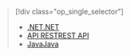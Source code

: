 > [!div class="op_single_selector"]
> * [<span data-ttu-id="c5f46-101">.NET</span><span class="sxs-lookup"><span data-stu-id="c5f46-101">.NET</span></span>](../articles/media-services/media-services-dotnet-configure-asset-delivery-policy.md)
> * [<span data-ttu-id="c5f46-102">API REST</span><span class="sxs-lookup"><span data-stu-id="c5f46-102">REST API</span></span>](../articles/media-services/media-services-rest-configure-asset-delivery-policy.md)
> * [<span data-ttu-id="c5f46-103">Java</span><span class="sxs-lookup"><span data-stu-id="c5f46-103">Java</span></span>](https://github.com/southworkscom/azure-sdk-for-media-services-java-samples)
> 
> 

